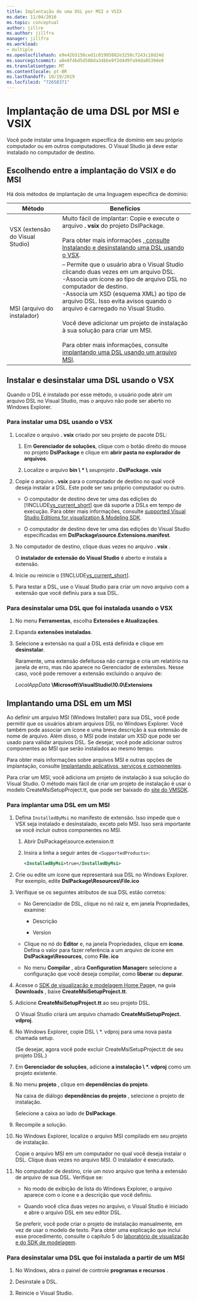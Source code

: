 ```yaml
---
title: Implantação de uma DSL por MSI e VSIX
ms.date: 11/04/2016
ms.topic: conceptual
author: jillre
ms.author: jillfra
manager: jillfra
ms.workload:
- multiple
ms.openlocfilehash: e9e42b5156ced1c01995882e3250c7243c18d24d
ms.sourcegitcommit: a8e8f4bd5d508da34bbe9f2d4d9fa94da0539de0
ms.translationtype: MT
ms.contentlocale: pt-BR
ms.lasthandoff: 10/19/2019
ms.locfileid: "72658371"
---
```

# <a name="msi-and-vsix-deployment-of-a-dsl"></a>Implantação de uma DSL por MSI e VSIX
Você pode instalar uma linguagem específica de domínio em seu próprio computador ou em outros computadores. O Visual Studio já deve estar instalado no computador de destino.

## <a name="which"></a>Escolhendo entre a implantação do VSIX e do MSI
 Há dois métodos de implantação de uma linguagem específica de domínio:

|Método|Benefícios|
|-|-|
|VSX (extensão do Visual Studio)|Muito fácil de implantar: Copie e execute o arquivo **. vsix** do projeto DslPackage.<br /><br /> Para obter mais informações [, consulte Instalando e desinstalando uma DSL usando o VSX](#Installing).|
|MSI (arquivo do instalador)|– Permite que o usuário abra o Visual Studio clicando duas vezes em um arquivo DSL.<br />-Associa um ícone ao tipo de arquivo DSL no computador de destino.<br />-Associa um XSD (esquema XML) ao tipo de arquivo DSL. Isso evita avisos quando o arquivo é carregado no Visual Studio.<br /><br /> Você deve adicionar um projeto de instalação à sua solução para criar um MSI.<br /><br /> Para obter mais informações, consulte [implantando uma DSL usando um arquivo MSI](#msi).|

## <a name="Installing"></a>Instalar e desinstalar uma DSL usando o VSX

Quando o DSL é instalado por esse método, o usuário pode abrir um arquivo DSL no Visual Studio, mas o arquivo não pode ser aberto no Windows Explorer.

### <a name="to-install-a-dsl-by-using-the-vsx"></a>Para instalar uma DSL usando o VSX

1. Localize o arquivo **. vsix** criado por seu projeto de pacote DSL:

   1. Em **Gerenciador de soluções**, clique com o botão direito do mouse no projeto **DslPackage** e clique em **abrir pasta no explorador de arquivos**.

   2. Localize o arquivo **bin \\ \* \\** _seuprojeto_ **. DslPackage. vsix**

2. Copie o arquivo **. vsix** para o computador de destino no qual você deseja instalar a DSL. Este pode ser seu próprio computador ou outro.

   - O computador de destino deve ter uma das edições do [!INCLUDE[vs_current_short](../code-quality/includes/vs_current_short_md.md)] que dá suporte a DSLs em tempo de execução. Para obter mais informações, consulte [supported Visual Studio Editions for visualization & Modeling SDK](../modeling/supported-visual-studio-editions-for-visualization-amp-modeling-sdk.md).

   - O computador de destino deve ter uma das edições do Visual Studio especificadas em **DslPackage\source.Extensions.manifest**.

3. No computador de destino, clique duas vezes no arquivo **. vsix** .

    O **instalador de extensão do Visual Studio** é aberto e instala a extensão.

4. Inicie ou reinicie o [!INCLUDE[vs_current_short](../code-quality/includes/vs_current_short_md.md)].

5. Para testar a DSL, use o Visual Studio para criar um novo arquivo com a extensão que você definiu para a sua DSL.

### <a name="to-uninstall-a-dsl-that-was-installed-by-using-vsx"></a>Para desinstalar uma DSL que foi instalada usando o VSX

1. No menu **Ferramentas**, escolha **Extensões e Atualizações**.

2. Expanda **extensões instaladas**.

3. Selecione a extensão na qual a DSL está definida e clique em **desinstalar**.

   Raramente, uma extensão defeituosa não carrega e cria um relatório na janela de erro, mas não aparece no Gerenciador de extensões. Nesse caso, você pode remover a extensão excluindo o arquivo de:

   *LocalAppData* **\Microsoft\VisualStudio\10.0\Extensions**

## <a name="msi"></a>Implantando uma DSL em um MSI
 Ao definir um arquivo MSI (Windows Installer) para sua DSL, você pode permitir que os usuários abram arquivos DSL no Windows Explorer. Você também pode associar um ícone e uma breve descrição à sua extensão de nome de arquivo. Além disso, o MSI pode instalar um XSD que pode ser usado para validar arquivos DSL. Se desejar, você pode adicionar outros componentes ao MSI que serão instalados ao mesmo tempo.

 Para obter mais informações sobre arquivos MSI e outras opções de implantação, consulte [Implantando aplicativos, serviços e componentes](../deployment/deploying-applications-services-and-components.md).

 Para criar um MSI, você adiciona um projeto de instalação à sua solução do Visual Studio. O método mais fácil de criar um projeto de instalação é usar o modelo CreateMsiSetupProject.tt, que pode ser baixado do [site do VMSDK](http://go.microsoft.com/fwlink/?LinkID=186128).

### <a name="to-deploy-a-dsl-in-an-msi"></a>Para implantar uma DSL em um MSI

1. Defina `InstalledByMsi` no manifesto de extensão. Isso impede que o VSX seja instalado e desinstalado, exceto pelo MSI. Isso será importante se você incluir outros componentes no MSI.

   1. Abrir DslPackage\source.extension.tt

   2. Insira a linha a seguir antes de `<SupportedProducts>`:

       ```xml
       <InstalledByMsi>true</InstalledByMsi>
       ```

2. Crie ou edite um ícone que representará sua DSL no Windows Explorer. Por exemplo, edite **DslPackage\Resources\File.ico**

3. Verifique se os seguintes atributos de sua DSL estão corretos:

   - No Gerenciador de DSL, clique no nó raiz e, em janela Propriedades, examine:

       - Descrição

       - Version

   - Clique no nó do **Editor** e, na janela Propriedades, clique em **ícone**. Defina o valor para fazer referência a um arquivo de ícone em **DslPackage\Resources**, como **File. ico**

   - No menu **Compilar** , abra **Configuration Manager**e selecione a configuração que você deseja compilar, como **liberar** ou **depurar**.

4. Acesse o [SDK de visualização e modelagem Home Page](http://go.microsoft.com/fwlink/?LinkID=186128)e, na guia **Downloads** , baixe **CreateMsiSetupProject.tt**.

5. Adicione **CreateMsiSetupProject.tt** ao seu projeto DSL.

    O Visual Studio criará um arquivo chamado **CreateMsiSetupProject. vdproj**.

6. No Windows Explorer, copie DSL \\ *. vdproj para uma nova pasta chamada setup.

    (Se desejar, agora você pode excluir CreateMsiSetupProject.tt de seu projeto DSL.)

7. Em **Gerenciador de soluções**, adicione **a instalação \\ \*. vdproj** como um projeto existente.

8. No menu **projeto** , clique em **dependências do projeto**.

    Na caixa de diálogo **dependências do projeto** , selecione o projeto de instalação.

    Selecione a caixa ao lado de **DslPackage**.

9. Recompile a solução.

10. No Windows Explorer, localize o arquivo MSI compilado em seu projeto de instalação.

     Copie o arquivo MSI em um computador no qual você deseja instalar o DSL. Clique duas vezes no arquivo MSI. O instalador é executado.

11. No computador de destino, crie um novo arquivo que tenha a extensão de arquivo de sua DSL. Verifique se:

    - No modo de exibição de lista do Windows Explorer, o arquivo aparece com o ícone e a descrição que você definiu.

    - Quando você clica duas vezes no arquivo, o Visual Studio é iniciado e abre o arquivo DSL em seu editor DSL.

    Se preferir, você pode criar o projeto de instalação manualmente, em vez de usar o modelo de texto. Para obter uma explicação que inclui esse procedimento, consulte o capítulo 5 do [laboratório de visualização e do SDK de modelagem](http://go.microsoft.com/fwlink/?LinkId=208878).

### <a name="to-uninstall-a-dsl-that-was-installed-from-an-msi"></a>Para desinstalar uma DSL que foi instalada a partir de um MSI

1. No Windows, abra o painel de controle **programas e recursos** .

2. Desinstale a DSL.

3. Reinicie o Visual Studio.